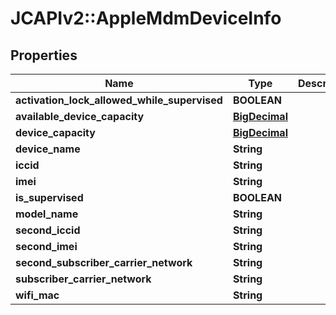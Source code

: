 # JCAPIv2::AppleMdmDeviceInfo

## Properties
Name | Type | Description | Notes
------------ | ------------- | ------------- | -------------
**activation_lock_allowed_while_supervised** | **BOOLEAN** |  | [optional] 
**available_device_capacity** | [**BigDecimal**](BigDecimal.md) |  | [optional] 
**device_capacity** | [**BigDecimal**](BigDecimal.md) |  | [optional] 
**device_name** | **String** |  | [optional] 
**iccid** | **String** |  | [optional] 
**imei** | **String** |  | [optional] 
**is_supervised** | **BOOLEAN** |  | [optional] 
**model_name** | **String** |  | [optional] 
**second_iccid** | **String** |  | [optional] 
**second_imei** | **String** |  | [optional] 
**second_subscriber_carrier_network** | **String** |  | [optional] 
**subscriber_carrier_network** | **String** |  | [optional] 
**wifi_mac** | **String** |  | [optional] 

